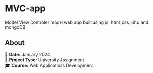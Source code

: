 # MVC-app
Model View Controler model web app built using js, html, css, php and mongoDB.

## About  
📅 **Date:** January 2024  
📌 **Project Type:** University Assignment  
🎓 **Course:** Web Applications Development
